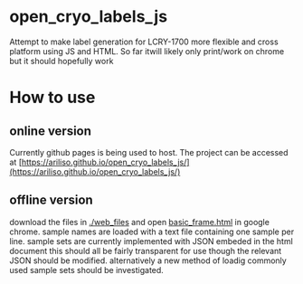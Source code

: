 # open_cryo_labels_js

 Attempt to make label generation for LCRY-1700 more flexible and cross platform using JS and HTML. So far itwill likely only print/work on chrome but it should hopefully work

# How to use

## online version

Currently github pages is being used to host. The project can be accessed at [https://ariliso.github.io/open_cryo_labels_js/](https://ariliso.github.io/open_cryo_labels_js/)

## offline version

download the files in [./web_files](./web_files) and open [basic_frame.html](./web_files/basic_frame.html)
in google chrome. sample names are loaded with a text file containing one sample per line.
sample sets are currently implemented with JSON embeded in the html document
this should all be fairly transparent for use though the relevant JSON should be modified.
alternatively a new method of loadig commonly used sample sets should be investigated.

